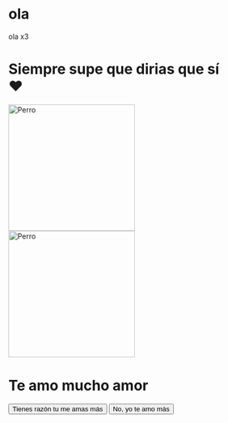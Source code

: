 # ola

ola x3
<!DOCTYPE html>
<html lang="en">

<head>
  <meta charset="UTF-8">
  <meta name="viewport" content="width=device-width, initial-scale=1.0">
  <title>https://x32lqs-5173.csb.app/</title>
  <link rel="stylesheet" href="style.css">
</head>

<body>
  <main>
    <div id="message">
      <h1>Siempre supe que dirias que sí <br>♥</h1>
      <img src="a26776ac13bf650b0b65e3dcc642ccee.jpg" width="250" alt="Perro">
    </div>
    <img src="8d4afe58db8f579f3f216abb59210fa0.jpg" width="250" alt="Perro">
    <h1>Te amo mucho amor</h1>
    <div class="options">
      <button id="yes">Tienes razón tu me amas más</button>
      <button id="no">No, yo te amo más</button>
    </div>
  </main>

  <script src="script.js"></script>
</body>

</html>
